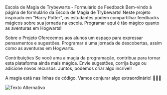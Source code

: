 
Escola de Magia de Trybewarts - Formulário de Feedback
Bem-vindo à página de formulário da Escola de Magia de Trybewarts! Neste projeto inspirado em "Harry Potter", os estudantes podem compartilhar feedbacks mágicos sobre sua jornada na escola. Programar aqui é tão mágico quanto as aventuras em Hogwarts!

Sobre o Projeto
Oferecemos aos alunos um espaço para expressar pensamentos e sugestões. Programar é uma jornada de descobertas, assim como as aventuras em Hogwarts.

Contribuições
Se você ama a magia da programação, contribua para tornar esta plataforma ainda mais mágica. Envie sugestões, corrija bugs ou adicione novos recursos. Juntos, podemos criar algo incrível!

A magia está nas linhas de código. Vamos conjurar algo extraordinário! 🧙‍♂️🔮

![Texto Alternativo](pagina.png)